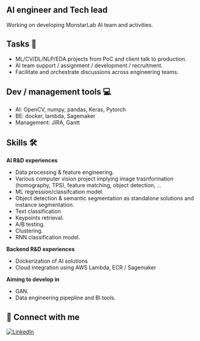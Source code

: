 ## **AI engineer and Tech lead**

Working on developing MonstarLab AI team and activities.

## Tasks 📝
- ML/CV/DL/NLP/EDA projects from PoC and client talk to production.
- AI team support / assignment / development / recruitment.
- Facilitate and orchestrate discussions across engineering teams.

## Dev / management tools 💻
- AI: OpenCV, numpy, pandas, Keras, Pytorch
- BE: docker, lambda, Sagemaker
- Management: JIRA, Gantt

## Skills 🛠️
**AI R&D experiences**
- Data processing & feature engineering.
- Various computer vision project implying image trasnformation (homography, TPS), feature matching, object detection, ...
- ML regression/classifcation model.
- Object detection & semantic segmentation as standalone solutions and instance segmentation.
- Text classification
- Keypoints retrieval.
- A/B testing.
- Clustering.
- RNN classification model.

**Backend R&D experiences**
- Dockerization of AI solutions
- Cloud integration using AWS Lambda, ECR / Sagemaker

**Aiming to develop in**
- GAN.
- Data engineering pipepline and BI tools.

## 🔗 Connect with me

<a href="https://www.linkedin.com/in/antoninjoly/" target="_blank"><img alt="LinkedIn" src="https://img.shields.io/badge/linkedin-%230077B5.svg?&style=for-the-badge&logo=linkedin&logoColor=white" /></a>

